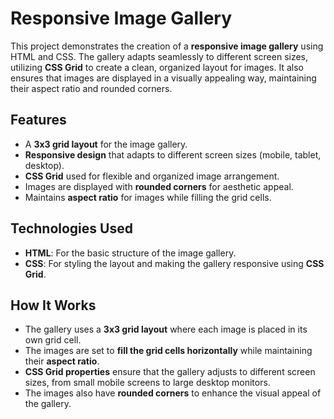 # Responsive Image Gallery

This project demonstrates the creation of a **responsive image gallery** using HTML and CSS. The gallery adapts seamlessly to different screen sizes, utilizing **CSS Grid** to create a clean, organized layout for images. It also ensures that images are displayed in a visually appealing way, maintaining their aspect ratio and rounded corners.

## Features
- A **3x3 grid layout** for the image gallery.
- **Responsive design** that adapts to different screen sizes (mobile, tablet, desktop).
- **CSS Grid** used for flexible and organized image arrangement.
- Images are displayed with **rounded corners** for aesthetic appeal.
- Maintains **aspect ratio** for images while filling the grid cells.

## Technologies Used
- **HTML**: For the basic structure of the image gallery.
- **CSS**: For styling the layout and making the gallery responsive using **CSS Grid**.
  
## How It Works
- The gallery uses a **3x3 grid layout** where each image is placed in its own grid cell.
- The images are set to **fill the grid cells horizontally** while maintaining their **aspect ratio**.
- **CSS Grid properties** ensure that the gallery adjusts to different screen sizes, from small mobile screens to large desktop monitors.
- The images also have **rounded corners** to enhance the visual appeal of the gallery.
